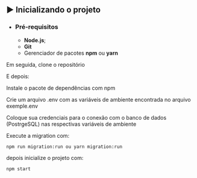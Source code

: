 ## ▶️ Inicializando o projeto

- ### **Pré-requisitos**

  - **Node.js**;
  - **Git**
  - Gerenciador de pacotes **npm** ou **yarn**

Em seguida, clone o repositório


E depois:

Instale o pacote de dependências com npm

Crie um arquivo .env com as variáveis de ambiente encontrada no arquivo exemple.env

Coloque sua credenciais para o conexão com o banco de dados (PostrgeSQL) nas respectivas variáveis de ambiente

Execute a migration com:

```
npm run migration:run ou yarn migration:run
```

depois inicialize o projeto com:

```
npm start
```
